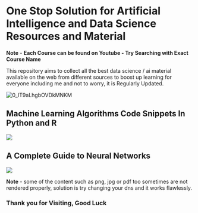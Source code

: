 # One Stop Solution for Artificial Intelligence and Data Science Resources and Material

**Note** - **Each Course can be found on Youtube - Try Searching with Exact Course Name**

This repository aims to collect all the best data science / ai material available on the web from different sources to boost up learning for everyone including me and not to worry, it is Regularly Updated.

![0_IT9aLhgbOVDkMNKM](https://user-images.githubusercontent.com/42691222/154684309-e9172138-2237-474f-9abc-36436a594de4.png)


## Machine Learning Algorithms Code Snippets In Python and R

![](Readme%20Image/ML%20Algorithms%20in%20Python%20and%20R.jpg)

## A Complete Guide to Neural Networks

![](Readme%20Image/Complete%20Neural%20Networks.png)

**Note** - some of the content such as png, jpg or pdf too sometimes are not rendered properly, solution is try changing your dns and it works flawlessly.

### Thank you for Visiting, Good Luck 
